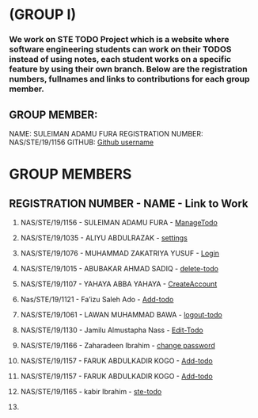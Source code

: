 # (GROUP I)

### We work on STE TODO Project which is a website where software engineering students can work on their TODOS instead of using notes, each student works on a specific feature by using their own branch. Below are the registration numbers, fullnames and links to contributions for each group member.

## GROUP MEMBER:
NAME: SULEIMAN ADAMU FURA
REGISTRATION NUMBER: NAS/STE/19/1156
GITHUB: [Github username](https://github.com/adamufura)

# GROUP MEMBERS

## REGISTRATION NUMBER - NAME - Link to Work

1. NAS/STE/19/1156 - SULEIMAN ADAMU FURA - [ManageTodo](https://github.com/adamufura/group-i-ste-todo/tree/manage-todo-branch)

2. NAS/STE/19/1035 - ALIYU ABDULRAZAK -  [settings](https://github.com/adamufura/group-i-ste-todo/tree/main/settings)

3. NAS/STE/19/1076 - MUHAMMAD ZAKATRIYA YUSUF - [Login](https://github.com/adamufura/group-i-ste-todo/tree/main/Login)

4. NAS/STE/19/1015 - ABUBAKAR AHMAD SADIQ - [delete-todo](https://github.com/adamufura/group-i-ste-todo/tree/main/delete-todo)

5. NAS/STE/19/1107 - YAHAYA ABBA YAHAYA - [CreateAccount](https://github.com/adamufura/group-i-ste-todo/tree/main/CreateAccount)

6.  Nas/STE/19/1121 - Fa’izu Saleh Ado - [Add-todo](https://github.com/adamufura/group-i-ste-todo/blob/main/Add-todo/Add-todo.html)

7. NAS/STE/19/1061 - LAWAN MUHAMMAD BAWA - [logout-todo](https://github.com/adamufura/group-i-ste-todo/tree/main/logout-todo)

8. NAS/STE/19/1130 - Jamilu Almustapha Nass - [Edit-Todo](https://github.com/adamufura/group-i-ste-todo/tree/main/Edit-todo)

9. NAS/STE/19/1166 - Zaharadeen Ibrahim - [change password](https://github.com/adamufura/group-i-ste-todo/tree/main/change%20password)

10. NAS/STE/19/1157 - FARUK ABDULKADIR KOGO  - [Add-todo](https://github.com/adamufura/group-i-ste-todo/tree/main/Add-todo)

11. NAS/STE/19/1157 - FARUK ABDULKADIR KOGO  - [Add-todo](https://github.com/adamufura/group-i-ste-todo/tree/main/Add-todo)

12.  NAS/STE/19/1165 - kabir Ibrahim - [ste-todo](https://github.com/adamufura/group-i-ste-todo/tree/main/ste-todo)

13.  
